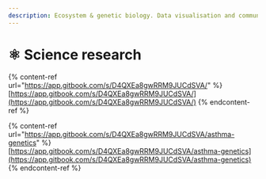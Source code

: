 ```yaml
---
description: Ecosystem & genetic biology. Data visualisation and communication.
---
```


# ⚛️ Science research

{% content-ref url="https://app.gitbook.com/s/D4QXEa8gwRRM9JUCdSVA/" %}
[https://app.gitbook.com/s/D4QXEa8gwRRM9JUCdSVA/](https://app.gitbook.com/s/D4QXEa8gwRRM9JUCdSVA/)
{% endcontent-ref %}

{% content-ref url="https://app.gitbook.com/s/D4QXEa8gwRRM9JUCdSVA/asthma-genetics" %}
[https://app.gitbook.com/s/D4QXEa8gwRRM9JUCdSVA/asthma-genetics](https://app.gitbook.com/s/D4QXEa8gwRRM9JUCdSVA/asthma-genetics)
{% endcontent-ref %}

